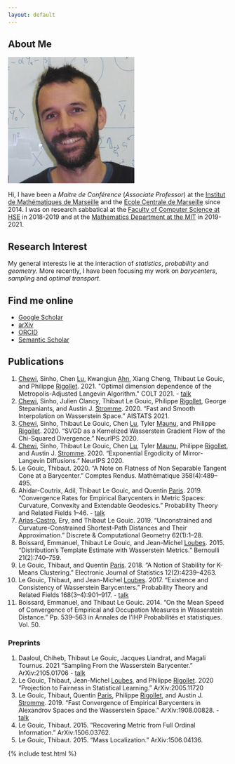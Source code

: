 ```yaml
---
layout: default
---
```


## About Me

<img class="profile-picture" src="photo_carre.jpg">

Hi, I have been a *Maitre de Conférence* (*Associate Professor*) at the [Institut de Mathématiques de Marseille](https://www.i2m.univ-amu.fr/) and the  [Ecole Centrale de Marseille](http://www.centrale-marseille.fr/) since 2014.
I was on research sabbatical at the [Faculty of Computer Science at HSE](https://cs.hse.ru/en) in 2018-2019 and at the [Mathematics Department at the MIT](http://math.mit.edu) in 2019-2021.

## Research Interest

My general interests lie at the interaction of *statistics*, *probability* and *geometry*.
More recently, I have been focusing my work on *barycenters*, *sampling* and *optimal transport*.

## Find me online

* [Google Scholar](https://scholar.google.fr/citations?user=GhBBcugAAAAJ)
* [arXiv](https://arxiv.org/search/?searchtype=author&query=Gouic%2C+T+L)
* [ORCID](https://orcid.org/0000-0001-6983-2794)
* [Semantic Scholar](https://www.semanticscholar.org/author/Thibaut-Le-Gouic/2270369)

## Publications

1. [Chewi](https://chewisinho.github.io/), Sinho, Chen [Lu](https://clu0.github.io/), Kwangjun [Ahn](http://kjahn.mit.edu/about-0), Xiang Cheng, Thibaut Le Gouic, and Philippe [Rigollet](http://www-math.mit.edu/~rigollet/). 2021. "Optimal dimension dependence of the Metropolis-Adjusted Langevin Algorithm." COLT 2021. - [talk](https://www.youtube.com/watch?v=T5XZ1H9pBOg)
1. [Chewi](https://chewisinho.github.io/), Sinho, Julien Clancy, Thibaut Le Gouic, Philippe [Rigollet](http://www-math.mit.edu/~rigollet/), George Stepaniants, and Austin J. [Stromme](https://www.mit.edu/~astromme/index.html). 2020. “Fast and Smooth Interpolation on Wasserstein Space.” AISTATS 2021.
1. [Chewi](https://chewisinho.github.io/), Sinho, Thibaut Le Gouic, Chen [Lu](https://clu0.github.io/), Tyler [Maunu](https://tylermaunu.com/), and Philippe [Rigollet](http://www-math.mit.edu/~rigollet/). 2020. “SVGD as a Kernelized Wasserstein Gradient Flow of the Chi-Squared Divergence.” NeurIPS 2020.
1. [Chewi](https://chewisinho.github.io/), Sinho, Thibaut Le Gouic, Chen [Lu](https://clu0.github.io/), Tyler [Maunu](https://tylermaunu.com/), Philippe [Rigollet](http://www-math.mit.edu/~rigollet/), and Austin J. [Stromme](https://www.mit.edu/~astromme/index.html). 2020. “Exponential Ergodicity of Mirror-Langevin Diffusions.”  NeurIPS 2020.
1. Le Gouic, Thibaut. 2020. “A Note on Flatness of Non Separable Tangent Cone at a Barycenter.” Comptes Rendus. Mathématique 358(4):489–495.
1. Ahidar-Coutrix, Adil, Thibaut Le Gouic, and Quentin [Paris](https://www.qparis-math.com/). 2019. “Convergence Rates for Empirical Barycenters in Metric Spaces: Curvature, Convexity and Extendable Geodesics.” Probability Theory and Related Fields 1–46. - [talk](https://www.youtube.com/watch?v=vcriVEsyLfc)
1. [Arias-Castro](http://www.math.ucsd.edu/~eariasca/), Ery, and Thibaut Le Gouic. 2019. “Unconstrained and Curvature-Constrained Shortest-Path Distances and Their Approximation.” Discrete & Computational Geometry 62(1):1–28.
1. Boissard, Emmanuel, Thibaut Le Gouic, and Jean-Michel [Loubes](https://perso.math.univ-toulouse.fr/loubes/). 2015. “Distribution’s Template Estimate with Wasserstein Metrics.” Bernoulli 21(2):740–759.
1. Le Gouic, Thibaut, and Quentin [Paris](https://www.qparis-math.com/). 2018. “A Notion of Stability for K-Means Clustering.” Electronic Journal of Statistics 12(2):4239–4263.
1. Le Gouic, Thibaut, and Jean-Michel [Loubes](https://perso.math.univ-toulouse.fr/loubes/). 2017. “Existence and Consistency of Wasserstein Barycenters.” Probability Theory and Related Fields 168(3–4):901–917. - [talk](https://www.youtube.com/watch?v=lzGxDemDCkc)
1. Boissard, Emmanuel, and Thibaut Le Gouic. 2014. “On the Mean Speed of Convergence of Empirical and Occupation Measures in Wasserstein Distance.” Pp. 539–563 in Annales de l’IHP Probabilités et statistiques. Vol. 50.

### Preprints

1. Daaloul, Chiheb, Thibaut Le Gouic, Jacques Liandrat, and Magali Tournus. 2021 “Sampling From the Wasserstein Barycenter.” ArXiv:2105.01706 - [talk](https://www.youtube.com/watch?v=vcriVEsyLfc)
1. Le Gouic, Thibaut, Jean-Michel [Loubes](https://perso.math.univ-toulouse.fr/loubes/), and Philippe [Rigollet](http://www-math.mit.edu/~rigollet/). 2020 “Projection to Fairness in Statistical Learning.” ArXiv:2005.11720 
1. Le Gouic, Thibaut, Quentin [Paris](https://www.qparis-math.com/), Philippe [Rigollet](http://www-math.mit.edu/~rigollet/), and Austin J. [Stromme](https://www.mit.edu/~astromme/index.html). 2019. “Fast Convergence of Empirical Barycenters in Alexandrov Spaces and the Wasserstein Space.” ArXiv:1908.00828. - [talk](https://www.youtube.com/watch?v=vcriVEsyLfc)
1. Le Gouic, Thibaut. 2015. “Recovering Metric from Full Ordinal Information.” ArXiv:1506.03762.
1. Le Gouic, Thibaut. 2015. “Mass Localization.” ArXiv:1506.04136.

{% include test.html %}


